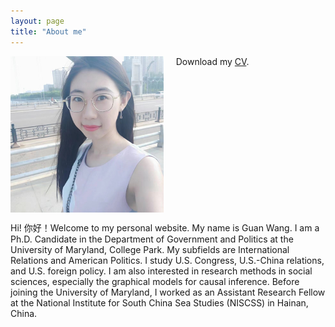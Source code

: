 ```yaml
---
layout: page
title: "About me"
---
```


<img align="left" width="245" height="250" src="photo.jpg" padding="15px"> 

<div style="float: right">
  
Hi! 你好！Welcome to my personal website. My name is Guan Wang. I am a Ph.D. Candidate in the Department of Government and Politics at the University of Maryland, College Park. My subfields are International Relations and American Politics. I study U.S. Congress, U.S.-China relations, and U.S. foreign policy. I am also interested in research methods in social sciences, especially the graphical models for causal inference. Before joining the University of Maryland, I worked as an Assistant Research Fellow at the National Institute for South China Sea Studies (NISCSS) in Hainan, China.  
  
</div>

&nbsp;&nbsp;&nbsp;&nbsp; Download my [CV](https://guanw921.github.io/guanwang.pdf).


